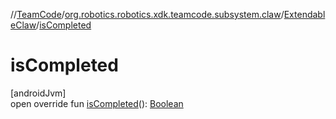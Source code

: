 //[TeamCode](../../../index.md)/[org.robotics.robotics.xdk.teamcode.subsystem.claw](../index.md)/[ExtendableClaw](index.md)/[isCompleted](is-completed.md)

# isCompleted

[androidJvm]\
open override fun [isCompleted](is-completed.md)(): [Boolean](https://kotlinlang.org/api/latest/jvm/stdlib/kotlin/-boolean/index.html)
